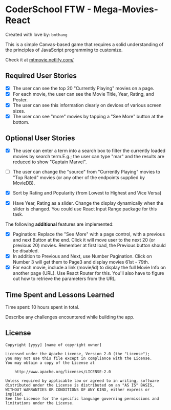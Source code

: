 # CoderSchool FTW - Mega-Movies-React

Created with love by: `bmthang`
  
This is a simple Canvas-based game that requires a solid understanding of the principles of JavaScript programming to customize. 

Check it at [mtmovie.netlify.com/](https://mtmovie.netlify.com/)


## Required User Stories
- [x] The user can see the top 20 "Currently Playing" movies on a page.
- [x] For each movie, the user can see the Movie Title, Year, Rating, and Poster.
- [x] The user can see this information clearly on devices of various screen sizes.
- [x] The user can see "more" movies by tapping a "See More" button at the bottom.

## Optional User Stories
- [x] The user can enter a term into a search box to filter the currently loaded movies by search term.E.g.; the user can type "mar" and the results are reduced to show "Captain Marvel".
- [ ] The user can change the "source" from "Currently Playing" movies to "Top Rated" movies (or any other of the endpoints supplied by MovieDB).
- [x] Sort by Rating and Popularity (from Lowest to Highest and Vice Versa)
- [x] Have Year, Rating as a slider. Change the display dynamically when the slider is changed. You could use React Input Range package for this task.



The following **additional** features are implemented:
- [x] Pagination: Replace the "See More" with a page control, with a previous and next Button at the end. Click it will move user to the next 20 (or previous 20) movies. Remember at first load, the Previous button should be disabled.
- [x] In addition to Previous and Next, use Number Pagination. Click on Number 3 will get them to Page3 and display movies 61st - 79th.
- [x] For each movie, include a link (movie/id) to display the full Movie Info on another page (URL). Use React Router for this. You'll also have to figure out how to retrieve the parameters from the URL.

## Time Spent and Lessons Learned

Time spent: 10 hours spent in total.

Describe any challenges encountered while building the app.

## License

    Copyright [yyyy] [name of copyright owner]

    Licensed under the Apache License, Version 2.0 (the "License");
    you may not use this file except in compliance with the License.
    You may obtain a copy of the License at

        http://www.apache.org/licenses/LICENSE-2.0

    Unless required by applicable law or agreed to in writing, software
    distributed under the License is distributed on an "AS IS" BASIS,
    WITHOUT WARRANTIES OR CONDITIONS OF ANY KIND, either express or implied.
    See the License for the specific language governing permissions and
    limitations under the License.
